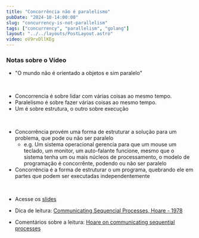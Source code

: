 ```yaml
---
title: "Concorrência não é paralelismo"
pubDate: "2024-10-14:00:00"
slug: "concurrency-is-not-parallelism"
tags: ["concurrency", "parallelism", "golang"]
layout: "../../layouts/PostLayout.astro"
video: oV9rvDllKEg
---
```


### Notas sobre o Vídeo

- "O mundo não é orientado a objetos e sim paralelo" 
<br>

- Concorrencia é sobre lidar com várias coisas ao mesmo tempo.
- Paralelismo é sobre fazer várias coisas ao mesmo tempo.
- Um é sobre estrutura, o outro sobre execução
<br>

- Concorrência provém uma forma de estruturar a solução para um problema, que pode ou não ser paralelo
  - e.g. Um sistema operacional gerencia para que um mouse um teclado, um monitor, um auto-falante funcione, mesmo que o sistema tenha um ou mais núcleos de processamento, o modelo de programação é concorrênte, podendo ou não ser paralelo
- Concorrência é a forma de estruturar o um programa, quebrando ele em partes que podem ser executadas independentemente
<br>

- Acesse os [slides](https://go.dev/talks/2012/waza.slide#6)

- Dica de leitura: [Communicating Sequencial Processes, Hoare - 1978](https://www.cs.cmu.edu/~crary/819-f09/Hoare78.pdf)
- Comentários sobre a leitura: [Hoare on communicating sequential processes](https://www.youtube.com/watch?v=QUOlyIHmBrM&ab_channel=TuringAwardeeClips)
<br>

